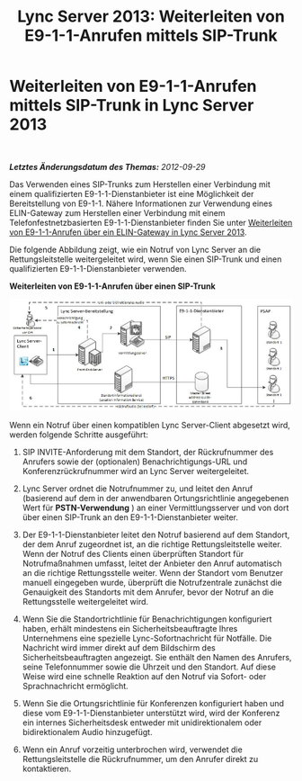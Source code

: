 ﻿---
title: 'Lync Server 2013: Weiterleiten von E9-1-1-Anrufen mittels SIP-Trunk'
TOCTitle: Weiterleiten von E9-1-1-Anrufen mittels SIP-Trunk
ms:assetid: 157753c3-fe74-4e2c-81da-ee06911d4cc2
ms:mtpsurl: https://technet.microsoft.com/de-de/library/JJ204701(v=OCS.15)
ms:contentKeyID: 49293274
ms.date: 05/19/2016
mtps_version: v=OCS.15
ms.translationtype: HT
---

# Weiterleiten von E9-1-1-Anrufen mittels SIP-Trunk in Lync Server 2013

 

_**Letztes Änderungsdatum des Themas:** 2012-09-29_

Das Verwenden eines SIP-Trunks zum Herstellen einer Verbindung mit einem qualifizierten E9-1-1-Dienstanbieter ist eine Möglichkeit der Bereitstellung von E9-1-1. Nähere Informationen zur Verwendung eines ELIN-Gateway zum Herstellen einer Verbindung mit einem Telefonfestnetzbasierten E9-1-1-Dienstanbieter finden Sie unter [Weiterleiten von E9-1-1-Anrufen über ein ELIN-Gateway in Lync Server 2013](lync-server-2013-routing-e9-1-1-calls-by-using-an-elin-gateway.md).

Die folgende Abbildung zeigt, wie ein Notruf von Lync Server an die Rettungsleitstelle weitergeleitet wird, wenn Sie einen SIP-Trunk und einen qualifizierten E9-1-1-Dienstanbieter verwenden.

**Weiterleiten von E9-1-1-Anrufen über einen SIP-Trunk**

![Emergency Call Routing vom Lync Server an PSAP](images/JJ204701.0637a9d4-2ca7-438a-8ed0-19090a4b992d(OCS.15).jpg "Emergency Call Routing vom Lync Server an PSAP")

Wenn ein Notruf über einen kompatiblen Lync Server-Client abgesetzt wird, werden folgende Schritte ausgeführt:

1.  SIP INVITE-Anforderung mit dem Standort, der Rückrufnummer des Anrufers sowie der (optionalen) Benachrichtigungs-URL und Konferenzrückrufnummer wird an Lync Server weitergeleitet.

2.  Lync Server ordnet die Notrufnummer zu, und leitet den Anruf (basierend auf dem in der anwendbaren Ortungsrichtlinie angegebenen Wert für **PSTN-Verwendung** ) an einer Vermittlungsserver und von dort über einen SIP-Trunk an den E9-1-1-Dienstanbieter weiter.

3.  Der E9-1-1-Dienstanbieter leitet den Notruf basierend auf dem Standort, der dem Anruf zugeordnet ist, an die richtige Rettungsleitstelle weiter. Wenn der Notruf des Clients einen überprüften Standort für Notrufmaßnahmen umfasst, leitet der Anbieter den Anruf automatisch an die richtige Rettungsstelle weiter. Wenn der Standort vom Benutzer manuell eingegeben wurde, überprüft die Notrufzentrale zunächst die Genauigkeit des Standorts mit dem Anrufer, bevor der Notruf an die Rettungsstelle weitergeleitet wird.

4.  Wenn Sie die Standortrichtlinie für Benachrichtigungen konfiguriert haben, erhält mindestens ein Sicherheitsbeauftragte Ihres Unternehmens eine spezielle Lync-Sofortnachricht für Notfälle. Die Nachricht wird immer direkt auf dem Bildschirm des Sicherheitsbeauftragten angezeigt. Sie enthält den Namen des Anrufers, seine Telefonnummer sowie die Uhrzeit und den Standort. Auf diese Weise wird eine schnelle Reaktion auf den Notruf via Sofort- oder Sprachnachricht ermöglicht.

5.  Wenn Sie die Ortungsrichtlinie für Konferenzen konfiguriert haben und diese vom E9-1-1-Dienstanbieter unterstützt wird, wird der Konferenz ein internes Sicherheitsdesk entweder mit unidirektionalem oder bidirektionalem Audio hinzugefügt.

6.  Wenn ein Anruf vorzeitig unterbrochen wird, verwendet die Rettungsleitstelle die Rückrufnummer, um den Anrufer direkt zu kontaktieren.


